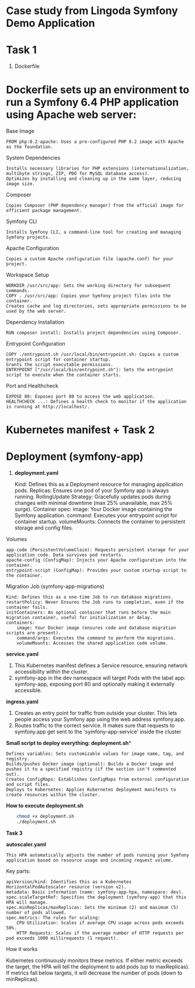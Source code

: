 Case study from Lingoda Symfony Demo Application
================================================

Task 1
=======

1. Dockerfile

Dockerfile sets up an environment to run a Symfony 6.4 PHP application using Apache web server:
========================

Base Image

    FROM php:8.2-apache: Uses a pre-configured PHP 8.2 image with Apache as the foundation.

System Dependencies

    Installs necessary libraries for PHP extensions (internationalization, multibyte strings, ZIP, PDO for MySQL database access).
    Optimizes by installing and cleaning up in the same layer, reducing image size.

Composer

    Copies Composer (PHP dependency manager) from the official image for efficient package management.

Symfony CLI

    Installs Symfony CLI, a command-line tool for creating and managing Symfony projects.

Apache Configuration

    Copies a custom Apache configuration file (apache.conf) for your project.

Workspace Setup

    WORKDIR /usr/src/app: Sets the working directory for subsequent commands.
    COPY . /usr/src/app: Copies your Symfony project files into the container.
    Creates cache and log directories, sets appropriate permissions to be used by the web server.

Dependency Installation

    RUN composer install: Installs project dependencies using Composer.

Entrypoint Configuration

    COPY ./entrypoint.sh /usr/local/bin/entrypoint.sh: Copies a custom entrypoint script for container startup.
    Grants the script executable permissions.
    ENTRYPOINT ["/usr/local/bin/entrypoint.sh"]: Sets the entrypoint script to execute when the container starts.

Port and Healthcheck

    EXPOSE 80: Exposes port 80 to access the web application.
    HEALTHCHECK ...: Defines a health check to monitor if the application is running at http://localhost/.

Kubernetes manifest + Task 2
=============================

Deployment (symfony-app)
========================

1. **deployment.yaml**

    Kind: Defines this as a Deployment resource for managing application pods.
    Replicas: Ensures one pod of your Symfony app is always running.
    RollingUpdate Strategy: Gracefully updates pods during changes with minimal downtime (max 25% unavailable, max 25% surge).
    Container spec:
        image: Your Docker image containing the Symfony application.
        command: Executes your entrypoint script for container startup.
        volumeMounts: Connects the container to persistent storage and config files.

Volumes

    app-code (PersistentVolumeClaim): Requests persistent storage for your application code. Data survives pod restarts.
    apache-config (ConfigMap): Injects your Apache configuration into the container.
    entrypoint-script (ConfigMap): Provides your custom startup script to the container.

Migration Job (symfony-app-migrations)

    Kind: Defines this as a one-time Job to run database migrations.
    restartPolicy: Never Ensures the Job runs to completion, even if the container fails.
    initContainers: An optional container that runs before the main migration container, useful for initialization or delay.
    containers:
        image: Your Docker image (ensures code and database migration scripts are present).
        command/args: Executes the command to perform the migrations.
        volumeMounts: Accesses the shared application code volume.
 **service.yaml**
     
1. This Kubernetes manifest defines a Service resource, ensuring network accessibility within the cluster.
2. symfony-app in the dev namespace will target Pods with the label app: symfony-app, exposing port 80 and optionally making it externally accessible.

**ingress.yaml**

1. Creates an entry point for traffic from outside your cluster. This lets people access your Symfony app using the web address symfony.app.
2. Routes traffic to the correct service. It makes sure that requests to symfony.app get sent to the 'symfony-app-service' inside the cluster

 **Small script to deploy everything: deployment.sh***

    Defines variables: Sets customizable values for image name, tag, and registry.
    Builds/pushes Docker image (optional): Builds a Docker image and pushes it to a specified registry (if the section isn't commented out).
    Creates ConfigMaps: Establishes ConfigMaps from external configuration and script files.
    Deploys to Kubernetes: Applies Kubernetes deployment manifests to create resources within the cluster.

**How to execute deployment.sh**
```bash
    chmod +x deployment.sh
    ./deployment.sh
```    


**Task 3**

   **autoscaler.yaml**  


    This HPA automatically adjusts the number of pods running your Symfony application based on resource usage and incoming request volume.

Key parts:

    apiVersion/kind: Identifies this as a Kubernetes HorizontalPodAutoscaler resource (version v2).
    metadata: Basic information (name: symfony-app-hpa, namespace: dev).
    spec.scaleTargetRef: Specifies the deployment (symfony-app) that this HPA will manage.
    spec.minReplicas/maxReplicas: Sets the minimum (2) and maximum (5) number of pods allowed.
    spec.metrics: The rules for scaling:
        CPU Utilization: Scales if average CPU usage across pods exceeds 50%.
        HTTP Requests: Scales if the average number of HTTP requests per pod exceeds 1000 millirequests (1 request).

How it works

Kubernetes continuously monitors these metrics. If either metric exceeds the target, the HPA will tell the deployment to add pods (up to maxReplicas). If metrics fall below targets, it will decrease the number of pods (down to minReplicas).

